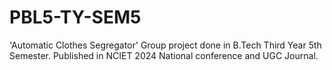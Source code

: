 # PBL5-TY-SEM5
'Automatic Clothes Segregator' 
Group project done in B.Tech Third Year 5th Semester.
Published in NCIET 2024 National conference and UGC Journal.

